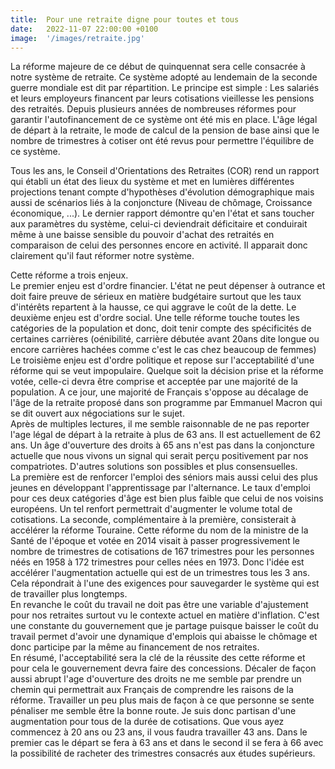 ```yaml
---
title:  Pour une retraite digne pour toutes et tous
date:   2022-11-07 22:00:00 +0100
image:  '/images/retraite.jpg'
---
```

La réforme majeure de ce début de quinquennat sera celle consacrée à notre système de retraite. Ce système adopté au lendemain de la seconde guerre mondiale est dit par répartition. Le principe est simple : Les salariés et leurs employeurs financent par leurs cotisations vieillesse les pensions des retraités. Depuis plusieurs années de nombreuses réformes pour garantir l'autofinancement de ce système ont été mis en place. L'âge légal de départ à la retraite, le mode de calcul de la pension de base ainsi que le nombre de trimestres à cotiser ont été revus pour permettre l'équilibre de ce système. 

Tous les ans, le Conseil d'Orientations des Retraites (COR) rend un rapport qui établi un état des lieux du système et met en lumières différentes projections tenant compte d'hypothèses d'évolution démographique mais aussi de scénarios liés à la conjoncture (Niveau de chômage, Croissance économique, ...). 
Le dernier rapport démontre qu'en l'état et sans toucher aux paramètres du système, celui-ci deviendrait déficitaire et conduirait même à une baisse sensible du pouvoir d'achat des retraités en comparaison de celui des personnes encore en activité. Il apparait donc clairement qu'il faut réformer notre système.

Cette réforme a trois enjeux.   
Le premier enjeu est d'ordre financier. L'état ne peut dépenser à outrance et doit faire preuve de sérieux en matière budgétaire surtout que les taux d'intérêts repartent à la hausse, ce qui aggrave le coût de la dette.
Le deuxième enjeu est d'ordre social. Une telle réforme touche toutes les catégories de la population et donc, doit tenir compte des spécificités de certaines carrières (oénibilité, carrière débutée avant 20ans dite longue ou encore carrières hachées comme c'est le cas chez beaucoup de femmes)
Le troisième enjeu est d'ordre politique et repose sur l'acceptabilité d'une réforme qui se veut impopulaire. Quelque soit la décision prise et la réforme votée, celle-ci devra être comprise et acceptée par une majorité de la population. A ce jour, une majorité de Français s'oppose au décalage de l'âge de la retraite proposé dans son programme par Emmanuel Macron qui se dit ouvert aux négociations sur le sujet.  
Après de multiples lectures, il me semble raisonnable de ne pas reporter l'age légal de départ à la retraite à plus de 63 ans. Il est actuellement de 62 ans. Un âge d'ouverture des droits à 65 ans n'est pas dans la conjoncture actuelle que nous vivons un signal qui serait perçu positivement par nos compatriotes. D'autres solutions son possibles et plus consensuelles.  
La première est de renforcer l'emploi des séniors mais aussi celui des plus jeunes en développant l'apprentissage par l'alternance. Le taux d'emploi pour ces deux catégories d'âge est bien plus faible que celui de nos voisins européens. Un tel renfort permettrait d'augmenter le volume total de cotisations. 
La seconde, complémentaire à la première, consisterait à accélérer la réforme Touraine. Cette réforme du nom de la ministre de la Santé de l'époque et votée en 2014 visait à passer progressivement le nombre de trimestres de cotisations de 167 trimestres pour les personnes néés en 1958 à 172 trimestres pour celles nées en 1973. Donc l'idée est accélérer l'augmentation actuelle qui est de un trimestres tous les 3 ans. Cela répondrait à l'une des exigences pour sauvegarder le système qui est de travailler plus longtemps.  
En revanche le coût du travail ne doit pas être une variable d'ajustement pour nos retraites surtout vu le contexte actuel en matière d'inflation. C'est une constante du gouvernement que je partage puisque baisser le coût du travail permet d'avoir une dynamique d'emplois qui abaisse le chômage et donc participe par la même au financement de nos retraites.  
En résumé, l'acceptabilité sera la clé de la réussite des cette réforme et pour cela le gouvernement devra faire des concessions. Décaler de façon aussi abrupt l'age d'ouverture des droits ne me semble par prendre un chemin qui permettrait aux Français de comprendre les raisons de la réforme. Travailler un peu plus mais de façon à ce que personne se sente pénaliser me semble être la bonne route. Je suis donc partisan d'une augmentation pour tous de la durée de cotisations. Que vous ayez commencez à 20 ans ou 23 ans, il vous faudra travailler 43 ans. Dans le premier cas le départ se fera à 63 ans et dans le second il se fera à 66 avec la possibilité de racheter des trimestres consacrés aux études supérieurs.  
